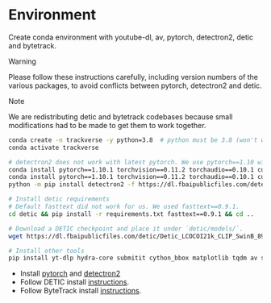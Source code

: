 # Environment
Create conda environment with youtube-dl, av, pytorch, detectron2, detic and bytetrack.

> [!WARNING]  
> Please follow these instructions carefully, including version numbers of the various packages, 
> to avoid conflicts between pytorch, detectron2 and detic.


> [!NOTE]  
> We are redistributing detic and bytetrack codebases because small modifications had to be made to get
> them to work together.

```bash
conda create -n trackverse -y python=3.8  # python must be 3.8 (won't work with >=3.9 or <3.7) 
conda activate trackverse

# detectron2 does not work with latest pytorch. We use pytorch==1.10 with cuda==11.3.
conda install pytorch==1.10.1 torchvision==0.11.2 torchaudio==0.10.1 cudatoolkit=11.3 -c pytorch
conda install pytorch==1.10.1 torchvision==0.11.2 torchaudio==0.10.1 cudatoolkit=11.3 'Pillow<10' -c pytorch -c conda-forge
python -m pip install detectron2 -f https://dl.fbaipublicfiles.com/detectron2/wheels/cu113/torch1.10/index.html

# Install detic requirements
# Default fasttext did not work for us. We used fasttext==0.9.1.
cd detic && pip install -r requirements.txt fasttext==0.9.1 && cd ..

# Download a DETIC checkpoint and place it under `detic/models/`.
wget https://dl.fbaipublicfiles.com/detic/Detic_LCOCOI21k_CLIP_SwinB_896b32_4x_ft4x_max-size.pth -O detic/models/Detic_LCOCOI21k_CLIP_SwinB_896b32_4x_ft4x_max-size.pth

# Install other tools
pip install yt-dlp hydra-core submitit cython_bbox matplotlib tqdm av scenedetect jupyter open-clip-torch
```

- Install [pytorch](https://pytorch.org/) and [detectron2](https://detectron2.readthedocs.io/tutorials/install.html)
- Follow DETIC install [instructions](object_tracks_db/detic/docs/INSTALL.md).
- Follow ByteTrack install [instructions](https://github.com/ifzhang/ByteTrack#readme).
